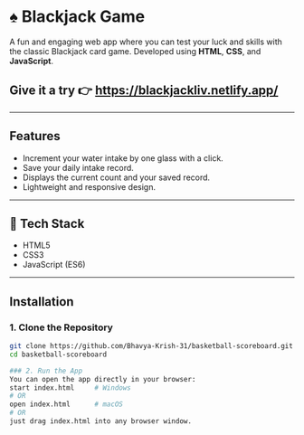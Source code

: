 # ♠️ Blackjack Game

A fun and engaging web app where you can test your luck and skills with the classic Blackjack card game. Developed using **HTML**, **CSS**, and **JavaScript**.


## Give it a try 👉 https://blackjackliv.netlify.app/

---

## Features

- Increment your water intake by one glass with a click.
- Save your daily intake record.
- Displays the current count and your saved record.
- Lightweight and responsive design.

---

## 🔧 Tech Stack

- HTML5
- CSS3
- JavaScript (ES6)

---

## Installation

### 1. Clone the Repository
```bash
git clone https://github.com/Bhavya-Krish-31/basketball-scoreboard.git
cd basketball-scoreboard

### 2. Run the App
You can open the app directly in your browser:
start index.html     # Windows
# OR
open index.html      # macOS
# OR
just drag index.html into any browser window.

